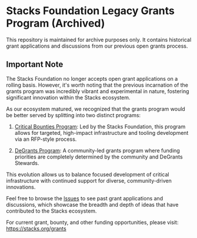 # Stacks Foundation Legacy Grants Program (Archived)

This repository is maintained for archive purposes only. It contains historical grant applications and discussions from our previous open grants process.

## Important Note

The Stacks Foundation no longer accepts open grant applications on a rolling basis. However, it's worth noting that the previous incarnation of the grants program was incredibly vibrant and experimental in nature, fostering significant innovation within the Stacks ecosystem.

As our ecosystem matured, we recognized that the grants program would be better served by splitting into two distinct programs:

1. [Critical Bounties Program](https://github.com/stacksfoundation/critical-bounties): Led by the Stacks Foundation, this program allows for targeted, high-impact infrastructure and tooling development via an RFP-style process.

2. [DeGrants Program](https://github.com/stacksgov/decentralized-grants): A community-led grants program where funding priorities are completely determined by the community and DeGrants Stewards.

This evolution allows us to balance focused development of critical infrastructure with continued support for diverse, community-driven innovations.

Feel free to browse the [Issues](../../issues) to see past grant applications and discussions, which showcase the breadth and depth of ideas that have contributed to the Stacks ecosystem.

For current grant, bounty, and other funding opportunities, please visit: https://stacks.org/grants
